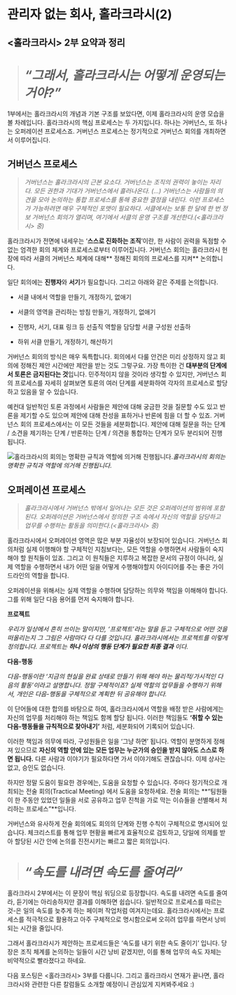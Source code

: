 
# 관리자 없는 회사, 홀라크라시(2)

## <홀라크라시> 2부 요약과 정리
> # *“그래서, 홀라크라시는 어떻게 운영되는거야?”*

1부에서는 홀라크라시의 개념과 기본 구조를 보았다면, 이제 홀라크라시의 운영 모습을 볼 차례입니다. 홀라크라시의 핵심 프로세스는 두 가지입니다. 하나는 거버넌스, 또 하나는 오퍼레이션 프로세스죠. 거버넌스 프로세스는 정기적으로 거버넌스 회의를 개최하면서 이루어집니다.

## 거버넌스 프로세스
> *거버넌스는 홀라크라시의 근본 요소다. 거버넌스는 조직의 권력이 놓이는 자리다. 모든 권한과 기대가 거버넌스에서 흘러나온다. (…) 거버넌스는 사람들의 의견을 모아 논의하는 통합 프로세스를 통해 중요한 결정을 내린다. 이런 프로세스가 가능하려면 매우 구체적인 포맷이 필요하다. 서클에서는 보통 한 달에 한 번 정보 거버넌스 회의가 열리며, 여기에서 서클의 운영 구조를 개선한다.(&lt;홀라크라시&gt; 중)*

홀라크라시가 전면에 내세우는 ‘**스스로 진화하는 조직**’이란, 한 사람이 권력을 독점할 수 없는 엄격한 회의 체계와 프로세스로부터 이루어집니다. 거버넌스 회의는 홀라크라시 헌장에 따라 서클의 거버넌스 체계에 대해** 정해진 회의의 프로세스를 지켜** 논의합니다.

일단 회의에는 **진행자**와 **서기**가 필요합니다. 그리고 아래와 같은 주제를 논의합니다.

* 서클 내에서 역할을 만들기, 개정하기, 없애기

* 서클의 영역을 관리하는 방침 만들기, 개정하기, 없애기

* 진행자, 서기, 대표 링크 등 선출직 역할을 담당할 서클 구성원 선출하

* 하위 서클 만들기, 개정하기, 해산하기

거버넌스 회의의 방식은 매우 독특합니다. 회의에서 다룰 안건은 미리 상정하지 않고 회의에 정해진 제안 시간에만 제안을 받는 것도 그렇구요. 가장 특이한 건 **대부분의 단계에서 토론은 금지된다는 것**입니다. 민주적이지 않을 것이라 생각할 수 있지만, 거버넌스 회의 프로세스를 자세히 살펴보면 토론의 여러 단계를 세분화하여 각자의 프로세스로 할당하고 있음을 알 수 있습니다.

예컨대 일반적인 토론 과정에서 사람들은 제안에 대해 궁금한 것을 질문할 수도 있고 반론을 제기할 수도 있으며 제안에 대해 찬성을 표하거나 반론에 힘을 더 할 수 있죠. 거버넌스 회의 프로세스에서는 이 모든 것들을 세분화합니다. 제안에 대해 질문을 하는 단계 / 소견을 제기하는 단계 / 반론하는 단계 / 의견을 통합하는 단계가 모두 분리되어 진행됩니다.

![홀라크라시의 회의는 명확한 규칙과 역할에 의거해 진행됩니다.](/assets/images/관리자-없는-회사-홀라크라시-2/1*m_4TK81i45ZZCYQhxeE9yw.jpeg)*홀라크라시의 회의는 명확한 규칙과 역할에 의거해 진행됩니다.*

## 오퍼레이션 프로세스
> *홀라크라시에서 거버넌스 밖에서 일어나는 모든 것은 오퍼레이션의 범위에 포함된다. 오퍼레이션은 거버넌스에서 정의한 구조 속에서 자신의 역할을 담당하고 업무를 수행하는 활동을 의미한다.(&lt;홀라크라시&gt; 중)*

홀라크라시에서 오퍼레이션 영역은 많은 부분 자율성이 보장되어 있습니다. 거버넌스 회의처럼 실제 이행해야 할 구체적인 지침보다는, 모든 역할을 수행하면서 사람들이 숙지해야 할 원칙들이 있죠. 그리고 이 원칙들은 지루하고 복잡한 문서의 규정이 아니라, 실제 역할을 수행하면서 내가 어떤 일을 어떻게 수행해야할지 아이디어를 주는 좋은 가이드라인의 역할을 합니다.

오퍼레이션을 위해서는 실제 역할을 수행하며 담당하는 의무와 책임을 이해해야 합니다. 그를 위해 일단 다음 용어를 먼저 숙지해야 합니다.

**프로젝트**

*우리가 일상에서 흔히 쓰이는 말이지만, ‘프로젝트’라는 말을 듣고 구체적으로 어떤 것을 떠올리는지 그 그림은 사람마다 다 다를 것입니다. 홀라크라시에서는 프로젝트를 이렇게 정의합니다. 프로젝트는 **하나 이상의 행동 단계가 필요한 최종 결과** 이다.*

**다음-행동**

*다음-행동이란 ‘지금의 현실을 완료 상태로 만들기 위해 해야 하는 물리적/가시적인 다음의 활동’이라고 설명합니다. 정말 구체적이죠? 실제 역할의 업무들을 수행하기 위해서, 개인은 다음-행동을 구체적으로 계획한 뒤 공유해야 합니다.*

이 단어들에 대한 합의를 바탕으로 하여, 홀라크라시에서 역할을 배정 받은 사람에게는 자신의 업무를 처리해야 하는 책임도 함께 할당 됩니다. 이러한 책임들도 **‘취할 수 있는 다음-행동들을 규칙적으로 찾아내기’** 처럼, 세분화되어 기록되어 있습니다.

이러한 책임과 의무에 따라, 구성원들은 일을 ‘그냥 하면’ 됩니다. 역할이 분명하게 정해져 있으므로 **자신의 역할 안에 있는 모든 업무는 누군가의 승인을 받지 않아도 스스로 하면 됩니다.** 다른 사람과 이야기가 필요하다면 가서 이야기해도 괜찮습니다. 이제 상사는 없고, 승인도 없습니다.

하지만 정말 도움이 필요한 경우에는, 도움을 요청할 수 있습니다. 주마다 정기적으로 개최되는 전술 회의(Tractical Meeting) 에서 도움을 요청하세요. 전술 회의는 **“팀원들이 한 주동안 있었던 일들을 서로 공유하고 업무 진척을 가로 막는 이슈들을 선별해서 처리하는 프로세스”**입니다.

거버넌스와 유사하게 전술 회의에도 회의의 단계와 진행 수칙이 구체적으로 명시되어 있습니다. 체크리스트를 통해 업무 현황을 빠르게 효율적으로 검토하고, 당일에 의제를 받아 할당된 시간 안에 논의를 진전시키는 빠르고 짧은 회의입니다.
> # *“속도를 내려면 속도를 줄여라”*

홀라크라시 2부에서는 이 문장이 핵심 워딩으로 등장합니다. 속도를 내려면 속도를 줄여라, 듣기에는 아리송하지만 결과를 이해하면 쉽습니다. 일반적으로 프로세스를 따르는 것-은 일의 속도를 늦추게 하는 페이퍼 작업처럼 여겨지는데요. 홀라크라시에서는 프로세스를 적극적으로 활용하고 아주 구체적으로 명시함으로써 오히려 업무를 하면서 낭비되는 시간을 줄입니다.

그래서 홀라크라시가 제안하는 프로세드들은 ‘속도를 내기 위한 속도 줄이기’ 입니다. 당장은 조직 체계를 논의하는 일들이 시간 낭비 같겠지만, 이를 통해 업무의 속도 자체는 비약적으로 빨라졌다고 하네요.

다음 포스팅은 &lt;홀라크라시&gt; 3부를 다룹니다. 그리고 홀라크라시 연재가 끝나면, 홀라크라시와 관련한 다른 칼럼들도 소개할 예정이니 관심있게 지켜봐주세요 :)